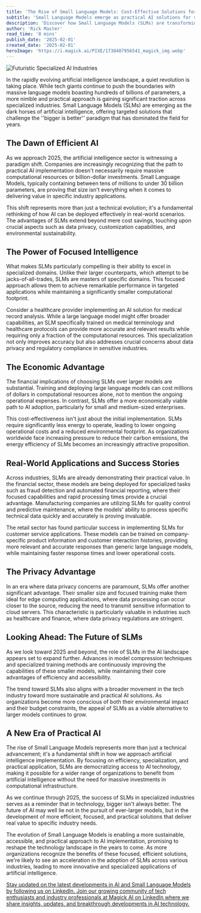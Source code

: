 ```yaml
---
title: 'The Rise of Small Language Models: Cost-Effective Solutions for Specialized Industries in 2025's AI Landscape'
subtitle: 'Small Language Models emerge as practical AI solutions for specialized industries'
description: 'Discover how Small Language Models (SLMs) are transforming 2025's AI landscape by providing efficient, focused solutions for specialized industries. Learn how these models offer significant cost savings and enhanced privacy while maintaining high performance in targeted applications.'
author: 'Rick Master'
read_time: '8 mins'
publish_date: '2025-02-01'
created_date: '2025-02-01'
heroImage: 'https://i.magick.ai/PIXE/1738407956541_magick_img.webp'
---
```


![Futuristic Specialized AI Industries](https://i.magick.ai/PIXE/1738407956545_magick_img.webp)

In the rapidly evolving artificial intelligence landscape, a quiet revolution is taking place. While tech giants continue to push the boundaries with massive language models boasting hundreds of billions of parameters, a more nimble and practical approach is gaining significant traction across specialized industries. Small Language Models (SLMs) are emerging as the dark horses of artificial intelligence, offering targeted solutions that challenge the ''bigger is better'' paradigm that has dominated the field for years.

## The Dawn of Efficient AI

As we approach 2025, the artificial intelligence sector is witnessing a paradigm shift. Companies are increasingly recognizing that the path to practical AI implementation doesn't necessarily require massive computational resources or billion-dollar investments. Small Language Models, typically containing between tens of millions to under 30 billion parameters, are proving that size isn't everything when it comes to delivering value in specific industry applications.

This shift represents more than just a technical evolution; it's a fundamental rethinking of how AI can be deployed effectively in real-world scenarios. The advantages of SLMs extend beyond mere cost savings, touching upon crucial aspects such as data privacy, customization capabilities, and environmental sustainability.

## The Power of Focused Intelligence

What makes SLMs particularly compelling is their ability to excel in specialized domains. Unlike their larger counterparts, which attempt to be jacks-of-all-trades, SLMs are masters of specific domains. This focused approach allows them to achieve remarkable performance in targeted applications while maintaining a significantly smaller computational footprint.

Consider a healthcare provider implementing an AI solution for medical record analysis. While a large language model might offer broader capabilities, an SLM specifically trained on medical terminology and healthcare protocols can provide more accurate and relevant results while requiring only a fraction of the computational resources. This specialization not only improves accuracy but also addresses crucial concerns about data privacy and regulatory compliance in sensitive industries.

## The Economic Advantage

The financial implications of choosing SLMs over larger models are substantial. Training and deploying large language models can cost millions of dollars in computational resources alone, not to mention the ongoing operational expenses. In contrast, SLMs offer a more economically viable path to AI adoption, particularly for small and medium-sized enterprises.

This cost-effectiveness isn't just about the initial implementation. SLMs require significantly less energy to operate, leading to lower ongoing operational costs and a reduced environmental footprint. As organizations worldwide face increasing pressure to reduce their carbon emissions, the energy efficiency of SLMs becomes an increasingly attractive proposition.

## Real-World Applications and Success Stories

Across industries, SLMs are already demonstrating their practical value. In the financial sector, these models are being deployed for specialized tasks such as fraud detection and automated financial reporting, where their focused capabilities and rapid processing times provide a crucial advantage. Manufacturing companies are utilizing SLMs for quality control and predictive maintenance, where the models' ability to process specific technical data quickly and accurately is proving invaluable.

The retail sector has found particular success in implementing SLMs for customer service applications. These models can be trained on company-specific product information and customer interaction histories, providing more relevant and accurate responses than generic large language models, while maintaining faster response times and lower operational costs.

## The Privacy Advantage

In an era where data privacy concerns are paramount, SLMs offer another significant advantage. Their smaller size and focused training make them ideal for edge computing applications, where data processing can occur closer to the source, reducing the need to transmit sensitive information to cloud servers. This characteristic is particularly valuable in industries such as healthcare and finance, where data privacy regulations are stringent.

## Looking Ahead: The Future of SLMs

As we look toward 2025 and beyond, the role of SLMs in the AI landscape appears set to expand further. Advances in model compression techniques and specialized training methods are continuously improving the capabilities of these smaller models, while maintaining their core advantages of efficiency and accessibility.

The trend toward SLMs also aligns with a broader movement in the tech industry toward more sustainable and practical AI solutions. As organizations become more conscious of both their environmental impact and their budget constraints, the appeal of SLMs as a viable alternative to larger models continues to grow.

## A New Era of Practical AI

The rise of Small Language Models represents more than just a technical advancement; it's a fundamental shift in how we approach artificial intelligence implementation. By focusing on efficiency, specialization, and practical application, SLMs are democratizing access to AI technology, making it possible for a wider range of organizations to benefit from artificial intelligence without the need for massive investments in computational infrastructure.

As we continue through 2025, the success of SLMs in specialized industries serves as a reminder that in technology, bigger isn't always better. The future of AI may well lie not in the pursuit of ever-larger models, but in the development of more efficient, focused, and practical solutions that deliver real value to specific industry needs.

The evolution of Small Language Models is enabling a more sustainable, accessible, and practical approach to AI implementation, promising to reshape the technology landscape in the years to come. As more organizations recognize the benefits of these focused, efficient solutions, we're likely to see an acceleration in the adoption of SLMs across various industries, leading to more innovative and specialized applications of artificial intelligence.

[Stay updated on the latest developments in AI and Small Language Models by following us on LinkedIn. Join our growing community of tech enthusiasts and industry professionals at Magick AI on LinkedIn where we share insights, updates, and breakthrough developments in AI technology.](https://www.linkedin.com/company/magick-ai)